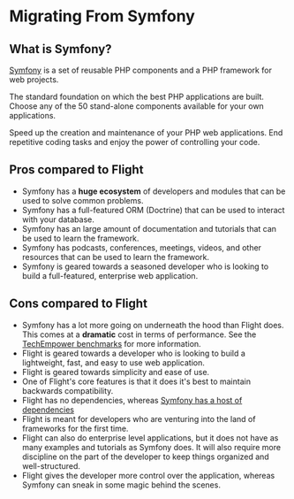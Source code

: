 # Migrating From Symfony

## What is Symfony?
[Symfony](https://symfony.com/) is a set of reusable PHP components and a PHP framework for web projects. 

The standard foundation on which the best PHP applications are built. Choose any of the 50 stand-alone components available for your own applications.

Speed up the creation and maintenance of your PHP web applications. End repetitive coding tasks and enjoy the power of controlling your code.

## Pros compared to Flight

- Symfony has a **huge ecosystem** of developers and modules that can be used to solve common problems.
- Symfony has a full-featured ORM (Doctrine) that can be used to interact with your database.
- Symfony has an large amount of documentation and tutorials that can be used to learn the framework.
- Symfony has podcasts, conferences, meetings, videos, and other resources that can be used to learn the framework.
- Symfony is geared towards a seasoned developer who is looking to build a full-featured, enterprise web application.

## Cons compared to Flight

- Symfony has a lot more going on underneath the hood than Flight does. This comes at a **dramatic** cost in terms of
  performance. See the [TechEmpower benchmarks](https://www.techempower.com/benchmarks/#hw=ph&test=fortune&section=data-r22&l=zik073-cn3) 
  for more information.
- Flight is geared towards a developer who is looking to build a lightweight, fast, and easy to use web application.
- Flight is geared towards simplicity and ease of use.
- One of Flight's core features is that it does it's best to maintain backwards compatibility.
- Flight has no dependencies, whereas [Symfony has a host of dependencies](https://github.com/symfony/symfony/blob/7.2/composer.json)
- Flight is meant for developers who are venturing into the land of frameworks for the first time.
- Flight can also do enterprise level applications, but it does not have as many examples and tutorials as Symfony does.
  It will also require more discipline on the part of the developer to keep things organized and well-structured.
- Flight gives the developer more control over the application, whereas Symfony can sneak in some magic behind the scenes.
